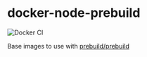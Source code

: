 # docker-node-prebuild

![Docker CI](https://github.com/sjinks/docker-node-prebuild/workflows/Docker%20CI/badge.svg)

Base images to use with [prebuild/prebuild](https://github.com/prebuild/prebuild)
